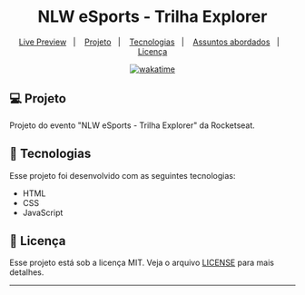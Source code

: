 <h1 align="center">
  NLW eSports - Trilha Explorer
</h1>

<p align="center">
  <a href="https://brunoh-nlwesport.netlify.app">Live Preview</a>&nbsp;&nbsp;&nbsp;|&nbsp;&nbsp;&nbsp;
  <a href="#-projeto">Projeto</a>&nbsp;&nbsp;&nbsp;|&nbsp;&nbsp;&nbsp;
  <a href="#-tecnologias">Tecnologias</a>&nbsp;&nbsp;&nbsp;|&nbsp;&nbsp;&nbsp;
  <a href="#-assuntos-abordados">Assuntos abordados</a>&nbsp;&nbsp;&nbsp;|&nbsp;&nbsp;&nbsp;
  <a href="#memo-licença">Licença</a>
</p>

<p align="center">
<a href="https://wakatime.com/badge/user/68660678-6b86-4b78-98df-f5f41a37e1bc/project/43122375-be63-4004-b46d-8ab887182023"><img src="https://wakatime.com/badge/user/68660678-6b86-4b78-98df-f5f41a37e1bc/project/43122375-be63-4004-b46d-8ab887182023.svg" alt="wakatime"></a>
</p>

## 💻 Projeto

Projeto do evento "NLW eSports - Trilha Explorer" da Rocketseat.

## 🚀 Tecnologias

Esse projeto foi desenvolvido com as seguintes tecnologias:

- HTML
- CSS
- JavaScript

## :memo: Licença

Esse projeto está sob a licença MIT. Veja o arquivo [LICENSE](LICENSE) para mais detalhes.

---
